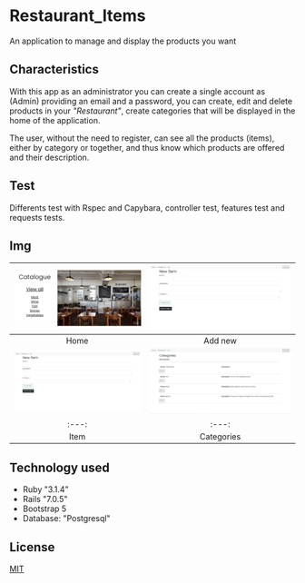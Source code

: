 # Restaurant_Items
An application to manage and display the products you want

## Characteristics
With this app as an administrator you can create a single account as (Admin) providing an email and a password, you can create, edit and delete products in your _"Restaurant"_, create categories that will be displayed in the home of the application.

The user, without the need to register, can see all the products (items), either by category or together, and thus know which products are offered and their description.

## Test
Differents test with Rspec and Capybara, controller test, features test and requests tests.

## Img
| ![Home](app/assets/stylesheets/home_view.jpg) | ![Index Admin](app/assets/stylesheets/add_item.png) |
|:---:|:---:|
| Home | Add new |
![Home](app/assets/stylesheets/add_item.png) | ![Index Admin](app/assets/stylesheets/categories_view.png) |
|:---:|:---:|
| Item | Categories|

## Technology used
- Ruby "3.1.4"
- Rails "7.0.5"
- Bootstrap 5
- Database: "Postgresql"

## License
[MIT](https://choosealicense.com/licenses/mit/)